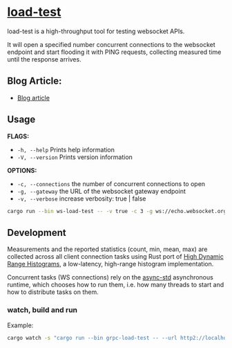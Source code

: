 # [load-test](https://github.com/fbielejec/ws-load-test)

load-test is a high-throughput tool for testing websocket APIs.

It will open a specified number concurrent connections to the websocket endpoint and start flooding it with PING requests, collecting measured time until the response arrives.

## Blog Article:

* [Blog article](https://www.blog.nodrama.io/rust-websocket/)

## Usage

**FLAGS:**
- `-h, --help`      Prints help information
- `-V, --version`   Prints version information

**OPTIONS:**
- `-c, --connections`   the number of concurrent connections to open
- `-g, --gateway`       the URL of the websocket gateway endpoint
- `-v, --verbose`       increase verbosity: true | false

```bash
cargo run --bin ws-load-test -- -v true -c 3 -g ws://echo.websocket.org
```

## Development

Measurements and the reported statistics (count, min, mean, max) are collected across all client connection tasks using Rust port of
[High Dynamic Range Histograms](https://github.com/HdrHistogram/HdrHistogram_rust), a low-latency, high-range histogram implementation.

Concurrent tasks (WS connections) rely on the [async-std](https://github.com/async-rs/async-std) asynchronous runtime, which chooses how to run them, i.e. how many threads to start and how to distribute tasks on them.

### watch, build and run

Example:

```bash
cargo watch -s "cargo run --bin grpc-load-test -- --url http2://localhost:50051"
```
